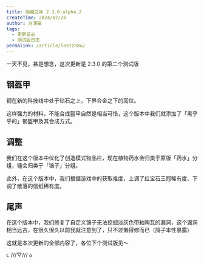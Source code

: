 ```yaml
---
title: 隐藏之年 2.3.0-alpha.2
createTime: 2024/07/26
author: 方漓猫
tags:
  - 更新日志
  - 测试版日志
permalink: /article/lo5tzh8u/
---
```

一天不见，甚是想念，这次更新是 2.3.0 的第二个测试版

<!-- more -->
## 钢盔甲
钢在新的科技线中处于钻石之上，下界合金之下的高位。

这样强力的材料，不能合成盔甲自然是相当可惜，这个版本中我们就添加了「黑乎乎的」钢盔甲及其合成方式。

## 调整
我们在这个版本中优化了创造模式物品栏，现在植物药水会归类于原版「药水」分组，锤会归类于「镐子」分组。

此外，在这个版本中，我们根据游戏中的获取难度，上调了红宝石王冠稀有度、下调了散落的信纸稀有度。

## 尾声
在这个版本中，我们修复了自定义镐子无法挖掘淡灰色带釉陶瓦的漏洞，这个漏洞相当远古，在很久很久以前我就注意到了，只不过懒得修而已（鸽子本性暴露）

这就是本次更新的全部内容了，各位下个测试版见～

૮ ///▽/// ა